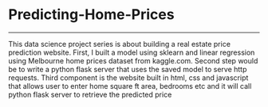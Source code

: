 # Predicting-Home-Prices
***
This data science project series is about building a real estate price prediction website. 
First, I built a model using sklearn and linear regression using Melbourne home prices dataset from kaggle.com. 
Second step would be to write a python flask server that uses the saved model to serve http requests. 
Third component is the website built in html, css and javascript that allows user to enter home square ft area, 
bedrooms etc and it will call python flask server to retrieve the predicted price
